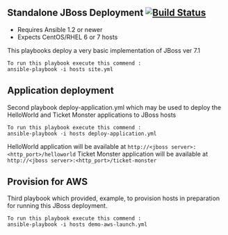 ## Standalone JBoss Deployment [![Build Status](https://travis-ci.org/spy86/ansible-jboss-standalone.svg?branch=master)](https://travis-ci.org/spy86/ansible-jboss-standalone)

- Requires Ansible 1.2 or newer
- Expects CentOS/RHEL 6 or 7 hosts

This playbooks deploy a very basic implementation of JBoss ver 7.1 

    To run this playbook execute this commend :
    ansible-playbook -i hosts site.yml
    
## Application deployment

Second playbook deploy-application.yml which may be used to deploy the HelloWorld and Ticket Monster applications to JBoss hosts

    To run this playbook execute this commend :
    ansible-playbook -i hosts deploy-application.yml
    
HelloWorld application will be available at `http://<jboss server>:<http_port>/helloworld`
Ticket Monster application will be available at `http://<jboss server>:<http_port>/ticket-monster`

## Provision for AWS 

Third playbook which provided, example, to provision hosts in preparation for running this JBoss deployment.

    To run this playbook execute this commend :
    ansible-playbook -i hosts demo-aws-launch.yml

